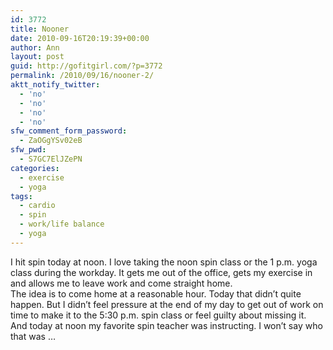 ```yaml
---
id: 3772
title: Nooner
date: 2010-09-16T20:19:39+00:00
author: Ann
layout: post
guid: http://gofitgirl.com/?p=3772
permalink: /2010/09/16/nooner-2/
aktt_notify_twitter:
  - 'no'
  - 'no'
  - 'no'
  - 'no'
sfw_comment_form_password:
  - ZaOGgYSv02eB
sfw_pwd:
  - S7GC7ElJZePN
categories:
  - exercise
  - yoga
tags:
  - cardio
  - spin
  - work/life balance
  - yoga
---
```

I hit spin today at noon. I love taking the noon spin class or the 1 p.m. yoga class during the workday. It gets me out of the office, gets my exercise in and allows me to leave work and come straight home.  
The idea is to come home at a reasonable hour. Today that didn&#8217;t quite happen. But I didn&#8217;t feel pressure at the end of my day to get out of work on time to make it to the 5:30 p.m. spin class or feel guilty about missing it.  
And today at noon my favorite spin teacher was instructing. I won&#8217;t say who that was &#8230;